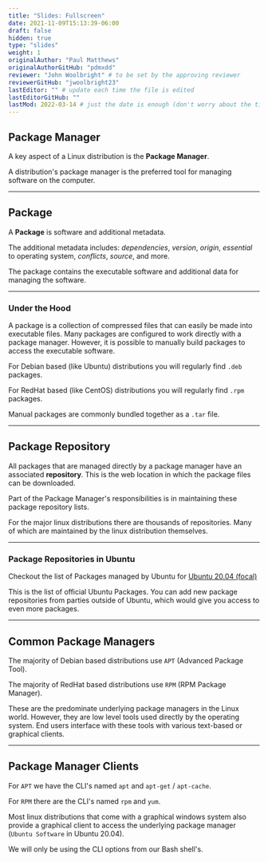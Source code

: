 ```yaml
---
title: "Slides: Fullscreen"
date: 2021-11-09T15:13:39-06:00
draft: false
hidden: true
type: "slides"
weight: 1
originalAuthor: "Paul Matthews" 
originalAuthorGitHub: "pdmxdd"
reviewer: "John Woolbright" # to be set by the approving reviewer
reviewerGitHub: "jwoolbright23"
lastEditor: "" # update each time the file is edited
lastEditorGitHub: "" 
lastMod: 2022-03-14 # just the date is enough (don't worry about the time portion)
---
```


## Package Manager

A key aspect of a Linux distribution is the **Package Manager**.

A distribution's package manager is the preferred tool for managing software on the computer.

---

## Package

A **Package** is software and additional metadata.

The additional metadata includes: *dependencies*, *version*, *origin*, *essential* to operating system, *conflicts*, *source*, and more.

The package contains the executable software and additional data for managing the software.

___

### Under the Hood

A package is a collection of compressed files that can easily be made into executable files. Many packages are configured to work directly with a package manager. However, it is possible to manually build packages to access the executable software.

For Debian based (like Ubuntu) distributions you will regularly find `.deb` packages.

For RedHat based (like CentOS) distributions you will regularly find `.rpm` packages.

Manual packages are commonly bundled together as a `.tar` file.

---

## Package Repository

All packages that are managed directly by a package manager have an associated **repository**. This is the web location in which the package files can be downloaded.

Part of the Package Manager's responsibilities is in maintaining these package repository lists.

For the major linux distributions there are thousands of repositories. Many of which are maintained by the linux distribution themselves.

___

### Package Repositories in Ubuntu

Checkout the list of Packages managed by Ubuntu for [Ubuntu 20.04 (focal)](https://packages.ubuntu.com/focal/)

This is the list of official Ubuntu Packages. You can add new package repositories from parties outside of Ubuntu, which would give you access to even more packages.

---

## Common Package Managers

The majority of Debian based distributions use `APT` (Advanced Package Tool).

The majority of RedHat based distributions use `RPM` (RPM Package Manager).

These are the predominate underlying package managers in the Linux world. However, they are low level tools used directly by the operating system. End users interface with these tools with various text-based or graphical clients.

---

## Package Manager Clients

For `APT` we have the CLI's named `apt` and `apt-get` / `apt-cache`.

For `RPM` there are the CLI's named `rpm` and `yum`.

Most linux distributions that come with a graphical windows system also provide a graphical client to access the underlying package manager (`Ubuntu Software` in Ubuntu 20.04).

We will only be using the CLI options from our Bash shell's.